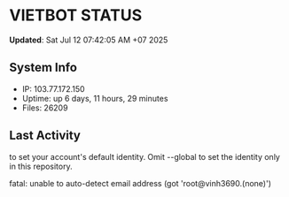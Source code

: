 # VIETBOT STATUS
**Updated**: Sat Jul 12 07:42:05 AM +07 2025

## System Info
- IP: 103.77.172.150
- Uptime: up 6 days, 11 hours, 29 minutes
- Files: 26209

## Last Activity

to set your account's default identity.
Omit --global to set the identity only in this repository.

fatal: unable to auto-detect email address (got 'root@vinh3690.(none)')
